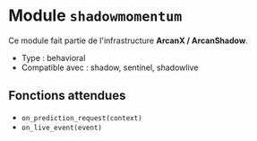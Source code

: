 # Module `shadowmomentum`

Ce module fait partie de l'infrastructure **ArcanX / ArcanShadow**.

- Type : behavioral
- Compatible avec : shadow, sentinel, shadowlive

## Fonctions attendues
- `on_prediction_request(context)`
- `on_live_event(event)`
